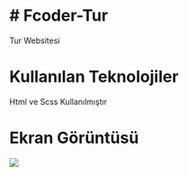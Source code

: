 <h1># Fcoder-Tur</h1>

Tur Websitesi

<h1>Kullanılan Teknolojiler</h1>

Html ve Scss Kullanılmıştır

<h1>Ekran Görüntüsü</h1>

![](tur.gif)
